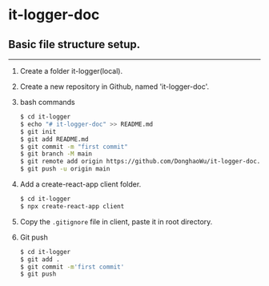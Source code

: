 # it-logger-doc

## Basic file structure setup.

---------------------------------------------------------------

1. Create a folder it-logger(local).

2. Create a new repository in Github, named 'it-logger-doc'.

3. bash commands

    ```bash
    $ cd it-logger
    $ echo "# it-logger-doc" >> README.md
    $ git init
    $ git add README.md
    $ git commit -m "first commit"
    $ git branch -M main
    $ git remote add origin https://github.com/DonghaoWu/it-logger-doc.git
    $ git push -u origin main
    ```

4. Add a create-react-app client folder.

    ```bash
    $ cd it-logger
    $ npx create-react-app client
    ```

5. Copy the `.gitignore` file in client, paste it in root directory.

6. Git push

    ```bash
    $ cd it-logger
    $ git add .
    $ git commit -m'first commit'
    $ git push
    ```